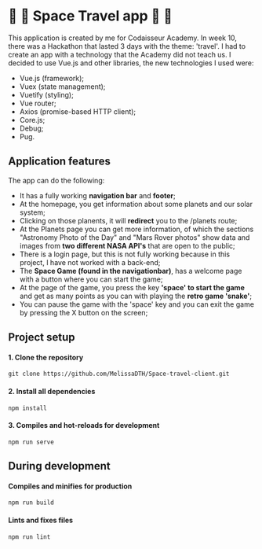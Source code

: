 # :rocket: :space_invader: Space Travel app :rocket: :space_invader:

This application is created by me for Codaisseur Academy. In week 10, there was a Hackathon that lasted 3 days with the theme: 'travel'. I had to create an app with a technology that the Academy did not teach us. I decided to use Vue.js and other libraries, the new technologies I used were:

  -  Vue.js (framework);
  -  Vuex (state management);
  -  Vuetify (styling);
  -  Vue router;
  -  Axios (promise-based HTTP client);
  -  Core.js;
  -  Debug;
  -  Pug.
  

## Application features

The app can do the following:

  - It has a fully working **navigation bar** and **footer**;
  - At the homepage, you get information about some planets and our solar system;
  - Clicking on those planents, it will **redirect** you to the /planets route;
  - At the Planets page you can get more information, of which the sections "Astronomy Photo of the Day" and "Mars Rover photos" show data and images from **two different NASA API's** that are open to the public;
  - There is a login page, but this is not fully working because in this project, I have not worked with a back-end;
  - The **Space Game (found in the navigationbar)**, has a welcome page with a button where you can start the game;
  - At the page of the game, you press the key **'space' to start the game** and get as many points as you can with playing the **retro game 'snake'**;
  - You can pause the game with the 'space' key and you can exit the game by pressing the X button on the screen;

## Project setup

#### 1. Clone the repository
```
git clone https://github.com/MelissaDTH/Space-travel-client.git
```

#### 2. Install all dependencies
```
npm install
```

#### 3. Compiles and hot-reloads for development
```
npm run serve
```

## During development

#### Compiles and minifies for production
```
npm run build
```

#### Lints and fixes files
```
npm run lint
```

